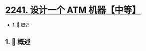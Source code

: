 # [2241. 设计一个 ATM 机器【中等】](https://github.com/Tdahuyou/TNotes.leetcode/tree/main/notes/2241.%20%E8%AE%BE%E8%AE%A1%E4%B8%80%E4%B8%AA%20ATM%20%E6%9C%BA%E5%99%A8%E3%80%90%E4%B8%AD%E7%AD%89%E3%80%91)

<!-- region:toc -->

- [1. 📝 概述](#1--概述)

<!-- endregion:toc -->

## 1. 📝 概述
